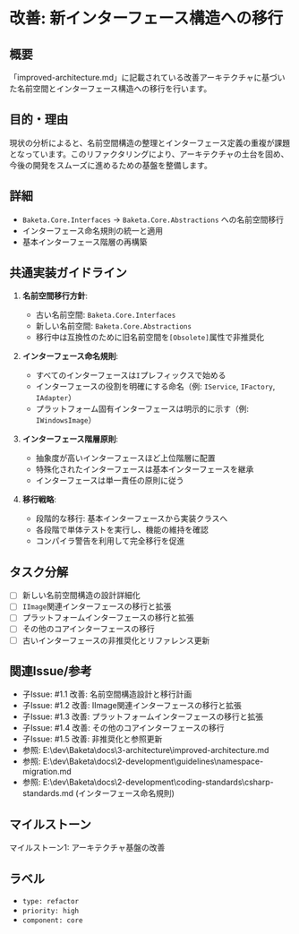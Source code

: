 # 改善: 新インターフェース構造への移行

## 概要
「improved-architecture.md」に記載されている改善アーキテクチャに基づいた名前空間とインターフェース構造への移行を行います。

## 目的・理由
現状の分析によると、名前空間構造の整理とインターフェース定義の重複が課題となっています。このリファクタリングにより、アーキテクチャの土台を固め、今後の開発をスムーズに進めるための基盤を整備します。

## 詳細
- `Baketa.Core.Interfaces` → `Baketa.Core.Abstractions` への名前空間移行
- インターフェース命名規則の統一と適用
- 基本インターフェース階層の再構築

## 共通実装ガイドライン
1. **名前空間移行方針**:
   - 古い名前空間: `Baketa.Core.Interfaces`
   - 新しい名前空間: `Baketa.Core.Abstractions`
   - 移行中は互換性のために旧名前空間を`[Obsolete]`属性で非推奨化

2. **インターフェース命名規則**:
   - すべてのインターフェースは`I`プレフィックスで始める
   - インターフェースの役割を明確にする命名（例: `IService`, `IFactory`, `IAdapter`）
   - プラットフォーム固有インターフェースは明示的に示す（例: `IWindowsImage`）

3. **インターフェース階層原則**:
   - 抽象度が高いインターフェースほど上位階層に配置
   - 特殊化されたインターフェースは基本インターフェースを継承
   - インターフェースは単一責任の原則に従う

4. **移行戦略**:
   - 段階的な移行: 基本インターフェースから実装クラスへ
   - 各段階で単体テストを実行し、機能の維持を確認
   - コンパイラ警告を利用して完全移行を促進

## タスク分解
- [ ] 新しい名前空間構造の設計詳細化
- [ ] `IImage`関連インターフェースの移行と拡張
- [ ] プラットフォームインターフェースの移行と拡張
- [ ] その他のコアインターフェースの移行
- [ ] 古いインターフェースの非推奨化とリファレンス更新

## 関連Issue/参考
- 子Issue: #1.1 改善: 名前空間構造設計と移行計画
- 子Issue: #1.2 改善: IImage関連インターフェースの移行と拡張
- 子Issue: #1.3 改善: プラットフォームインターフェースの移行と拡張
- 子Issue: #1.4 改善: その他のコアインターフェースの移行
- 子Issue: #1.5 改善: 非推奨化と参照更新
- 参照: E:\dev\Baketa\docs\3-architecture\improved-architecture.md
- 参照: E:\dev\Baketa\docs\2-development\guidelines\namespace-migration.md
- 参照: E:\dev\Baketa\docs\2-development\coding-standards\csharp-standards.md (インターフェース命名規則)

## マイルストーン
マイルストーン1: アーキテクチャ基盤の改善

## ラベル
- `type: refactor`
- `priority: high`
- `component: core`
